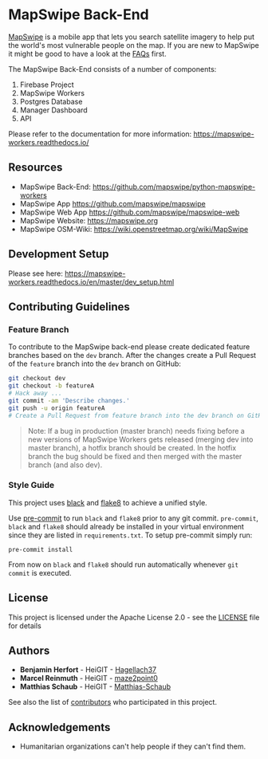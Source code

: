 # MapSwipe Back-End

[MapSwipe](http://mapswipe.org/) is a mobile app that lets you search satellite imagery to help put the world's most vulnerable people on the map. If you are new to MapSwipe it might be good to have a look at the [FAQs](http://mapswipe.org/faq.html) first.

The MapSwipe Back-End consists of a number of components:

1. Firebase Project
2. MapSwipe Workers
4. Postgres Database
3. Manager Dashboard
5. API

Please refer to the documentation for more information: https://mapswipe-workers.readthedocs.io/


## Resources

- MapSwipe Back-End: https://github.com/mapswipe/python-mapswipe-workers
- MapSwipe App https://github.com/mapswipe/mapswipe
- MapSwipe Web App https://github.com/mapswipe/mapswipe-web
- MapSwipe Website: https://mapswipe.org
- MapSwipe OSM-Wiki: https://wiki.openstreetmap.org/wiki/MapSwipe


## Development Setup 

Please see here: https://mapswipe-workers.readthedocs.io/en/master/dev_setup.html

## Contributing Guidelines

### Feature Branch

To contribute to the MapSwipe back-end please create dedicated feature branches based on the `dev` branch. After the changes create a Pull Request of the `feature` branch into the `dev` branch on GitHub:

```bash
git checkout dev
git checkout -b featureA
# Hack away ...
git commit -am 'Describe changes.'
git push -u origin featureA
# Create a Pull Request from feature branch into the dev branch on GitHub.
```

> Note: If a bug in production (master branch) needs fixing before a new versions of MapSwipe Workers gets released (merging dev into master branch), a hotfix branch should be created. In the hotfix branch the bug should be fixed and then merged with the master branch (and also dev).


### Style Guide

This project uses [black](https://github.com/psf/black) and [flake8](https://gitlab.com/pycqa/flake8) to achieve a unified style.

Use [pre-commit](https://pre-commit.com/) to run `black` and `flake8` prior to any git commit. `pre-commit`, `black` and `flake8` should already be installed in your virtual environment since they are listed in `requirements.txt`. To setup pre-commit simply run:

```
pre-commit install
```

From now on `black` and `flake8` should run automatically whenever `git commit` is executed.


## License

This project is licensed under the Apache License 2.0 - see the [LICENSE](LICENSE) file for details


## Authors

* **Benjamin Herfort** - HeiGIT - [Hagellach37](https://github.com/Hagellach37)
* **Marcel Reinmuth** - HeiGIT - [maze2point0](https://github.com/maze2point0)
* **Matthias Schaub** - HeiGIT - [Matthias-Schaub](https://github.com/Matthias-Schaub)

See also the list of [contributors](contributors.md) who participated in this project.


## Acknowledgements 

* Humanitarian organizations can't help people if they can't find them.
